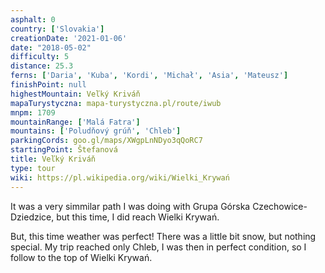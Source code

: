 ```yaml
---
asphalt: 0
country: ['Slovakia']
creationDate: '2021-01-06'
date: "2018-05-02"
difficulty: 5
distance: 25.3
ferns: ['Daria', 'Kuba', 'Kordi', 'Michał', 'Asia', 'Mateusz']
finishPoint: null
highestMountain: Veľký Kriváň
mapaTurystyczna: mapa-turystyczna.pl/route/iwub
mnpm: 1709
mountainRange: ['Malá Fatra']
mountains: ['Poludňový grúň', 'Chleb']
parkingCords: goo.gl/maps/XWgpLnNDyo3qQoRC7
startingPoint: Štefanová
title: Veľký Kriváň
type: tour
wiki: https://pl.wikipedia.org/wiki/Wielki_Krywań
---
```


It was a very simmilar path I was doing with Grupa Górska Czechowice-Dziedzice, but this time, I did reach Wielki Krywań.

But, this time weather was perfect! There was a little bit snow, but nothing special. My trip reached only Chleb, I was then in perfect condition, so I follow to the top of Wielki Krywań.

